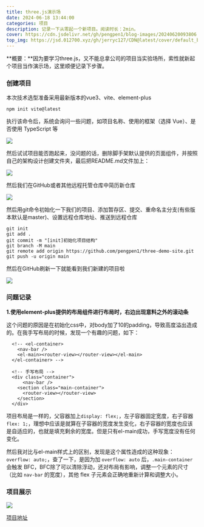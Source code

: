 ```yaml
---
title: three.js演示场
date: 2024-06-18 13:44:00
categories: 项目
description: 记录一下从零起一个新项目。阅读时长：2min。
cover: https://cdn.jsdelivr.net/gh/pengpen1/blog-images/20240620093806.png
top_img: https://jsd.012700.xyz/gh/jerryc127/CDN@latest/cover/default_bg.png
---
```

**概要：**因为要学习three.js，又不能总拿公司的项目当实验场所，索性就新起个项目当作演示场，这里顺便记录下步骤。



### 创建项目

本次技术选型准备采用最新版本的vue3、vite、element-plus

```shell
npm init vite@latest
```

执行该命令后，系统会询问一些问题，如项目名称、使用的框架（选择 Vue）、是否使用 TypeScript 等

![](https://cdn.jsdelivr.net/gh/pengpen1/blog-images/20240618140009.png)

然后试试项目能否跑起来，没问题的话，删除脚手架默认提供的页面组件，并按照自己的架构设计创建文件夹，最后把README.md文件加上：

![](https://cdn.jsdelivr.net/gh/pengpen1/blog-images/20240618140249.png)

然后我们在GitHub或者其他远程托管仓库中简历新仓库

![](https://cdn.jsdelivr.net/gh/pengpen1/blog-images/20240618135440.png)

然后用git命令初始化一下我们的项目、添加暂存区、提交、重命名主分支(有些版本默认是master)、设置远程仓库地址、推送到远程仓库

```shell
git init
git add .
git commit -m "[init]初始化项目结构"
git branch -M main
git remote add origin https://github.com/pengpen1/three-demo-site.git
git push -u origin main
```

然后在GitHub刷新一下就能看到我们新建的项目啦

![](https://cdn.jsdelivr.net/gh/pengpen1/blog-images/20240619102818.png)



### 问题记录

**1.使用element-plus提供的布局组件进行布局时，右边出现意料之外的滚动条**

这个问题的原因是在初始化css中，对body加了10的padding，导致高度溢出造成的。在我手写布局的时候，发现一个有趣的问题，如下：

```vue
  <!-- <el-container>
    <nav-bar />
    <el-main><router-view></router-view></el-main>
  </el-container> -->

  <!-- 手写布局 -->
  <div class="container">
      <nav-bar />
    <section class="main-container">
      <router-view></router-view>
    </section>
  </div>
```

项目布局是一样的，父容器加上`display: flex;`，左子容器固定宽度，右子容器` flex: 1;`，理想中应该是就算在子容器的宽度发生变化，右子容器的宽度也应该是自适应的，也就是填充剩余的宽度。但是只有el-main成功，手写宽度没有任何变化。

然后我对比与el-main样式上的区别，发现是这个属性造成的这种现象：`overflow: auto;`，查了一下，是因为加 `overflow: auto` 后，`.main-container` 会触发 BFC，BFC除了可以清除浮动，还对布局有影响，调整一个元素的尺寸（比如 `nav-bar` 的宽度），其他 flex 子元素会正确地重新计算和调整大小。



### 项目展示

![](https://cdn.jsdelivr.net/gh/pengpen1/blog-images/20240620093606.png)

[项目地址](https://github.com/pengpen1/three-demo-site)


